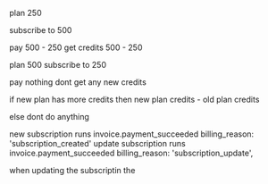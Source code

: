 plan 250 

subscribe to 500

pay 500 - 250
get credits 500 - 250


plan 500
subscribe to 250

pay nothing
dont get any new credits



if new plan has more credits then
	new plan credits - old plan credits

else dont do anything






new subscription runs invoice.payment_succeeded
	billing_reason: 'subscription_created'
update subscription runs invoice.payment_succeeded
	billing_reason: 'subscription_update',


when updating the subscriptin the 